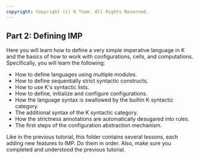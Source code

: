 ```yaml
---
copyright: Copyright (c) K Team. All Rights Reserved.
---
```


## Part 2: Defining IMP

Here you will learn how to define a very simple imperative language in K
and the basics of how to work with configurations, cells, and computations.
Specifically, you will learn the following:

* How to define languages using multiple modules.
* How to define sequentially strict syntactic constructs.
* How to use K's syntactic lists.
* How to define, initialize and configure configurations.
* How the language syntax is swallowed by the builtin K syntactic category.
* The additional syntax of the K syntactic category.
* How the strictness annotations are automatically desugared into rules.
* The first steps of the configuration abstraction mechanism.

Like in the previous tutorial, this folder contains several lessons, each
adding new features to IMP.  Do them in order.  Also, make sure you completed
and understood the previous tutorial.
